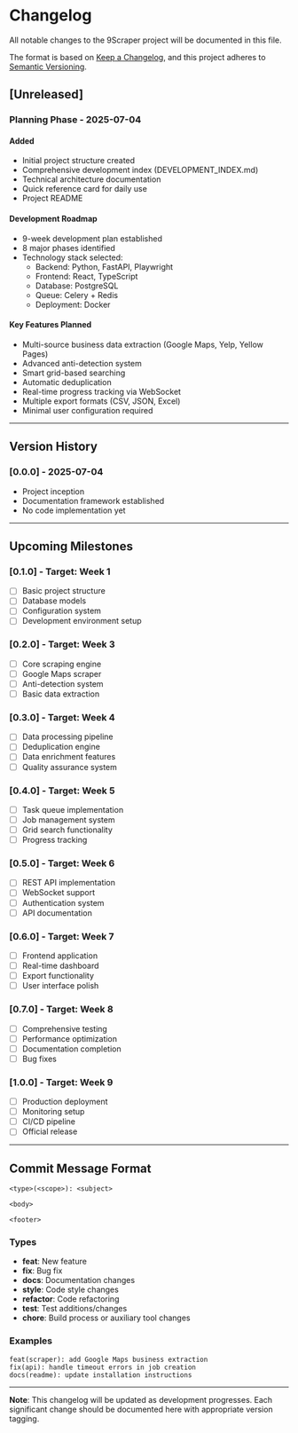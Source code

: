 # Changelog

All notable changes to the 9Scraper project will be documented in this file.

The format is based on [Keep a Changelog](https://keepachangelog.com/en/1.0.0/),
and this project adheres to [Semantic Versioning](https://semver.org/spec/v2.0.0.html).

## [Unreleased]

### Planning Phase - 2025-07-04

#### Added
- Initial project structure created
- Comprehensive development index (DEVELOPMENT_INDEX.md)
- Technical architecture documentation
- Quick reference card for daily use
- Project README

#### Development Roadmap
- 9-week development plan established
- 8 major phases identified
- Technology stack selected:
  - Backend: Python, FastAPI, Playwright
  - Frontend: React, TypeScript
  - Database: PostgreSQL
  - Queue: Celery + Redis
  - Deployment: Docker

#### Key Features Planned
- Multi-source business data extraction (Google Maps, Yelp, Yellow Pages)
- Advanced anti-detection system
- Smart grid-based searching
- Automatic deduplication
- Real-time progress tracking via WebSocket
- Multiple export formats (CSV, JSON, Excel)
- Minimal user configuration required

---

## Version History

### [0.0.0] - 2025-07-04
- Project inception
- Documentation framework established
- No code implementation yet

---

## Upcoming Milestones

### [0.1.0] - Target: Week 1
- [ ] Basic project structure
- [ ] Database models
- [ ] Configuration system
- [ ] Development environment setup

### [0.2.0] - Target: Week 3  
- [ ] Core scraping engine
- [ ] Google Maps scraper
- [ ] Anti-detection system
- [ ] Basic data extraction

### [0.3.0] - Target: Week 4
- [ ] Data processing pipeline
- [ ] Deduplication engine
- [ ] Data enrichment features
- [ ] Quality assurance system

### [0.4.0] - Target: Week 5
- [ ] Task queue implementation
- [ ] Job management system
- [ ] Grid search functionality
- [ ] Progress tracking

### [0.5.0] - Target: Week 6
- [ ] REST API implementation
- [ ] WebSocket support
- [ ] Authentication system
- [ ] API documentation

### [0.6.0] - Target: Week 7
- [ ] Frontend application
- [ ] Real-time dashboard
- [ ] Export functionality
- [ ] User interface polish

### [0.7.0] - Target: Week 8
- [ ] Comprehensive testing
- [ ] Performance optimization
- [ ] Documentation completion
- [ ] Bug fixes

### [1.0.0] - Target: Week 9
- [ ] Production deployment
- [ ] Monitoring setup
- [ ] CI/CD pipeline
- [ ] Official release

---

## Commit Message Format

```
<type>(<scope>): <subject>

<body>

<footer>
```

### Types
- **feat**: New feature
- **fix**: Bug fix
- **docs**: Documentation changes
- **style**: Code style changes
- **refactor**: Code refactoring
- **test**: Test additions/changes
- **chore**: Build process or auxiliary tool changes

### Examples
```
feat(scraper): add Google Maps business extraction
fix(api): handle timeout errors in job creation
docs(readme): update installation instructions
```

---

**Note**: This changelog will be updated as development progresses. Each significant change should be documented here with appropriate version tagging.